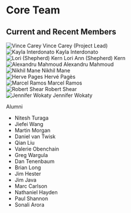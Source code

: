 # Core Team

## Current and Recent Members


<div class="gallery">
  <div class="gallery-card">
    <img src="/images/coreTeamPic/VinceCarey.png"
          alt="Vince Carey" title="Vince Carey"/>
    Vince Carey (Project Lead)
  </div>
  <div class="gallery-card">
    <img src="/images/coreTeamPic/KaylaInterdonato.png"
          alt="Kayla Interdonato" title="Kayla Interdonato"/>
    Kayla Interdonato
  </div>
  <div class="gallery-card">
    <img src="/images/coreTeamPic/LoriShepherd.png"
          alt="Lori (Shepherd) Kern" title="Lori (Shepherd) Kern"/>
    Lori Ann (Shepherd) Kern
  </div>
  <div class="gallery-card">
    <img src="/images/coreTeamPic/AlexMahmoud.png"
          alt="Alexandru Mahmoud" title="Alexandru Mahmoud"/>
    Alexandru Mahmoud
  </div>
  <div class="gallery-card">
    <img src="/images/coreTeamPic/NikhilMane.png"
          alt="Nikhil Mane" title="Nikhil Mane"/>
    Nikhil Mane
  </div>
    
  <div class="gallery-card">
    <img src="/images/coreTeamPic/HervePages.png"
          alt="Herve Pages" title="Herve Pages"/>
    Herv&eacute; Pag&egrave;s
  </div>
  <div class="gallery-card">
    <img src="/images/coreTeamPic/MarcelRamos.png"
          alt="Marcel Ramos" title="Marcel Ramos"/>
    Marcel Ramos
  </div>
  <div class="gallery-card">
    <img src="/images/coreTeamPic/RobertShear.png"
          alt="Robert Shear" title="Robert Shear"/>
    Robert Shear
  </div>
  <div class="gallery-card">
    <img src="/images/coreTeamPic/JenniferWokaty.png"
          alt="Jennifer Wokaty" title="Jennifer Wokaty"/>
    Jennifer Wokaty
  </div>
  <div class="gallery-card">
  </div>
</div>

Alumni

<ul class="inline_list">
<li>Nitesh Turaga</li>
<li>Jiefei Wang</li>
<li>Martin Morgan</li>
<li>Daniel van Twisk</li>
<li>Qian Liu</li>
<li>Valerie Obenchain</li>
<li>Greg Wargula</li>
<li>Dan Tenenbaum</li>
<li>Brian Long</li>
<li>Jim Hester</li>
<li>Jim Java</li>
<li>Marc Carlson</li>
<li>Nathaniel Hayden</li>
<li>Paul Shannon</li>
<li>Sonali Arora</li>
</ul>
